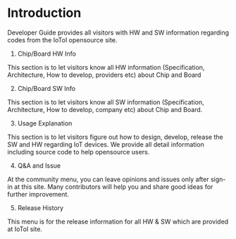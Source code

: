 # Introduction

Developer Guide provides all visitors with HW and SW information regarding codes from the IoToI opensource site.


1. Chip/Board HW Info

This section is to let visitors know all HW information (Specification, Architecture, How to develop, providers etc) about Chip and Board


2. Chip/Board SW Info 

This section is to let visitors know all SW information (Specification, Architecture, How to develop, company etc) about Chip and Board.   


3. Usage Explanation    

This section is to let visitors figure out how to design, develop, release the SW and HW regarding IoT devices. We provide all detail information including source code to help opensource users.    


4. Q&A and Issue   

At the community menu, you can leave opinions and issues only after sign-in at this site. Many contributors will help you and share good ideas for further improvement.    


5. Release History    

This menu is for the release information for all HW & SW which are provided at IoToI site.

